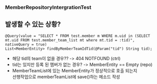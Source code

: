 ### MemberRepositoryIntergrationTest

## 발생할 수 있는 상황?
    @Query(value = "SELECT * FROM test.member m WHERE m.uid in (SELECT mt.uid FROM test.member_team_list mt where mt.tid = :tid)", nativeQuery = true)
    List<MemberEntity> findByMemberTeamIdTid(@Param("tid") String tid);
- 해당 tid의 team이 없을 경우?? -> 404 NOTFOUND (ctrl)
- tid는 있지만 등록 된 멤버가 없는 경우? -> MemberEntity == Empty (repo)
- MemberTeamList에 있는 MemberEntity가 정상적으로 호출 되는지 <br>
선행작업으로 memberTeamList에 save()하는 메소드 작성